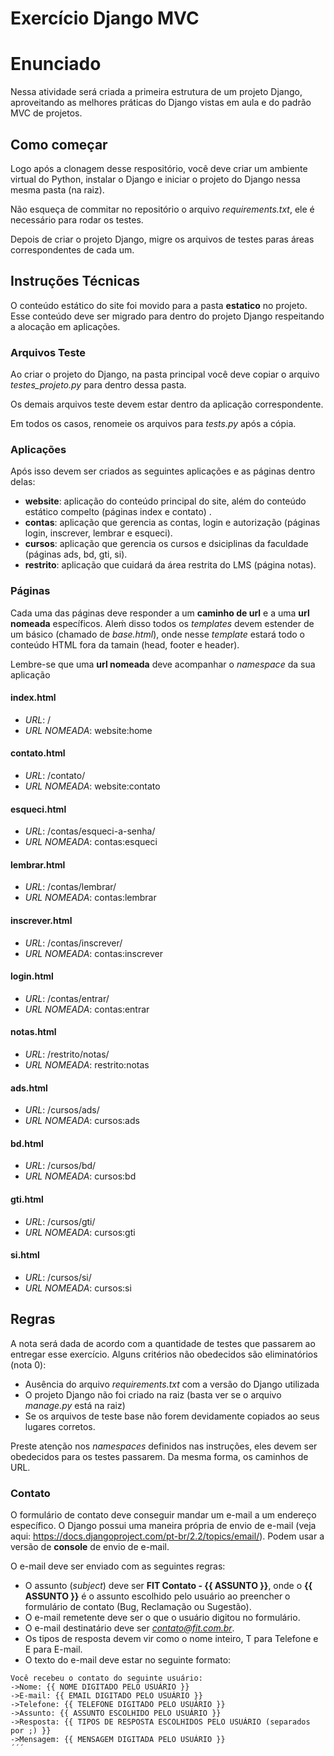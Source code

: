 # Exercício Django MVC

# Enunciado
Nessa atividade será criada a primeira estrutura de um projeto Django, aproveitando as melhores práticas do Django vistas em aula e do padrão MVC de projetos.

## Como começar
Logo após a clonagem desse respositório, você deve criar um ambiente virtual do Python, instalar o Django e iniciar o projeto do Django nessa mesma pasta (na raiz).

Não esqueça de commitar no repositório o arquivo *requirements.txt*, ele é necessário para rodar os testes.

Depois de criar o projeto Django, migre os arquivos de testes paras áreas correspondentes de cada um.

## Instruções Técnicas

O conteúdo estático do site foi movido para a pasta **estatico** no projeto. Esse conteúdo deve ser migrado para dentro do projeto Django respeitando a alocação em aplicações.

### Arquivos Teste
Ao criar o projeto do Django, na pasta principal você deve copiar o arquivo *testes_projeto.py* para dentro dessa pasta. 

Os demais arquivos teste devem estar dentro da aplicação correspondente.

Em todos os casos, renomeie os arquivos para *tests.py* após a cópia.

### Aplicações

Após isso devem ser criados as seguintes aplicações e as páginas dentro delas:

 - **website**: aplicação do conteúdo principal do site, além do conteúdo estático compelto (páginas index e contato) .
 - **contas**: aplicação que gerencia as contas, login e autorização (páginas login, inscrever, lembrar e esqueci).
 - **cursos**: aplicação que gerencia os cursos e dsiciplinas da faculdade (páginas ads, bd, gti, si).
 - **restrito**: aplicação que cuidará da área restrita do LMS (página notas).

### Páginas

Cada uma das páginas deve responder a um **caminho de url** e a uma **url nomeada** específicos. Aleḿ disso todos os *templates* devem estender de um básico (chamado de *base.html*), onde nesse *template* estará todo o conteúdo HTML fora da tamain (head, footer e header).

Lembre-se que uma **url nomeada** deve acompanhar o *namespace* da sua aplicação

#### index.html
 - *URL*: /
 - *URL NOMEADA*: website:home
 
#### contato.html
 - *URL*: /contato/
 - *URL NOMEADA*: website:contato

#### esqueci.html
 - *URL*: /contas/esqueci-a-senha/
 - *URL NOMEADA*: contas:esqueci

#### lembrar.html
 - *URL*: /contas/lembrar/
 - *URL NOMEADA*: contas:lembrar

#### inscrever.html
 - *URL*: /contas/inscrever/
 - *URL NOMEADA*: contas:inscrever

#### login.html
 - *URL*: /contas/entrar/
 - *URL NOMEADA*: contas:entrar

#### notas.html
 - *URL*: /restrito/notas/
 - *URL NOMEADA*: restrito:notas

#### ads.html
 - *URL*: /cursos/ads/
 - *URL NOMEADA*: cursos:ads

#### bd.html
 - *URL*: /cursos/bd/
 - *URL NOMEADA*: cursos:bd

#### gti.html
 - *URL*: /cursos/gti/
 - *URL NOMEADA*: cursos:gti

#### si.html
 - *URL*: /cursos/si/
 - *URL NOMEADA*: cursos:si

## Regras

A nota será dada de acordo com a quantidade de testes que passarem ao entregar esse exercício. Alguns critérios não obedecidos são eliminatórios (nota 0):

- Ausência do arquivo *requirements.txt* com a versão do Django utilizada
- O projeto Django não foi criado na raiz (basta ver se o arquivo *manage.py* está na raiz)
- Se os arquivos de teste base não forem devidamente copiados ao seus lugares corretos.

Preste atenção nos *namespaces* definidos nas instruções, eles devem ser obedecidos para os testes passarem. Da mesma forma, os caminhos de URL.

### Contato

O formulário de contato deve conseguir mandar um e-mail a um endereço específico. O Django possui uma maneira própria de envio de e-mail (veja aqui: https://docs.djangoproject.com/pt-br/2.2/topics/email/). Podem usar a versão de **console** de envio de e-mail.

O e-mail deve ser enviado com as seguintes regras:
 - O assunto (*subject*) deve ser **FIT Contato - {{ ASSUNTO }}**, onde o **{{ ASSUNTO }}** é o assunto escolhido pelo usuário ao preencher o formulário de contato (Bug, Reclamação ou Sugestão).
 - O e-mail remetente deve ser o que o usuário digitou no formulário.
 - O e-mail destinatário deve ser *contato@fit.com.br*.
 - Os tipos de resposta devem vir como o nome inteiro, T para Telefone e E para E-mail.
 - O texto do e-mail deve estar no seguinte formato:
 ```
 Você recebeu o contato do seguinte usuário:
 ->Nome: {{ NOME DIGITADO PELO USUÁRIO }}
 ->E-mail: {{ EMAIL DIGITADO PELO USUÁRIO }}
 ->Telefone: {{ TELEFONE DIGITADO PELO USUÁRIO }}
 ->Assunto: {{ ASSUNTO ESCOLHIDO PELO USUÁRIO }}
 ->Resposta: {{ TIPOS DE RESPOSTA ESCOLHIDOS PELO USUÁRIO (separados por ;) }}
 ->Mensagem: {{ MENSAGEM DIGITADA PELO USUÁRIO }}
 ´´´
